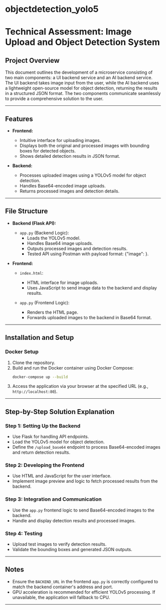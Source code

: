 # objectdetection_yolo5
 
# Technical Assessment: Image Upload and Object Detection System

## Project Overview
This document outlines the development of a microservice consisting of two main components: a UI backend service and an AI backend service. The UI backend takes image input from the user, while the AI backend uses a lightweight open-source model for object detection, returning the results in a structured JSON format. The two components communicate seamlessly to provide a comprehensive solution to the user.

---

## Features
- **Frontend:**
  - Intuitive interface for uploading images.
  - Displays both the original and processed images with bounding boxes for detected objects.
  - Shows detailed detection results in JSON format.

- **Backend:**
  - Processes uploaded images using a YOLOv5 model for object detection.
  - Handles Base64-encoded image uploads.
  - Returns processed images and detection details.

---

## File Structure
- **Backend (Flask API):**
  - `app.py` (Backend Logic):
    - Loads the YOLOv5 model.
    - Handles Base64 image uploads.
    - Outputs processed images and detection results.
    - Tested API using Postman with payload format: {\"image\": <base encode image>}.

- **Frontend:**
  - `index.html`:
    - HTML interface for image uploads.
    - Uses JavaScript to send image data to the backend and display results.
  
  - `app.py` (Frontend Logic):
    - Renders the HTML page.
    - Forwards uploaded images to the backend in Base64 format.

---

## Installation and Setup
### Docker Setup
1. Clone the repository.
2. Build and run the Docker container using Docker Compose:
   ```bash
   docker-compose up --build
   ```
3. Access the application via your browser at the specified URL (e.g., `http://localhost:80`).

---

## Step-by-Step Solution Explanation
### Step 1: Setting Up the Backend
- Use Flask for handling API endpoints.
- Load the YOLOv5 model for object detection.
- Define the `/upload_base64` endpoint to process Base64-encoded images and return detection results.

### Step 2: Developing the Frontend
- Use HTML and JavaScript for the user interface.
- Implement image preview and logic to fetch processed results from the backend.

### Step 3: Integration and Communication
- Use the `app.py` frontend logic to send Base64-encoded images to the backend.
- Handle and display detection results and processed images.

### Step 4: Testing
- Upload test images to verify detection results.
- Validate the bounding boxes and generated JSON outputs.


---

## Notes
- Ensure the `BACKEND_URL` in the frontend `app.py` is correctly configured to match the backend container's address and port.
- GPU acceleration is recommended for efficient YOLOv5 processing. If unavailable, the application will fallback to CPU.

---
 
